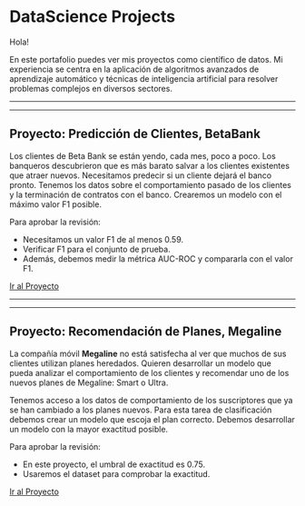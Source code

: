 # DataScience Projects

Hola!

En este portafolio puedes ver mis proyectos como científico de datos. Mi experiencia se centra en la aplicación de algoritmos avanzados de aprendizaje automático y técnicas de inteligencia artificial para resolver problemas complejos en diversos sectores.

---
---

## Proyecto: Predicción de Clientes, BetaBank

Los clientes de Beta Bank se están yendo, cada mes, poco a poco. Los banqueros descubrieron que es más barato salvar a los clientes existentes que atraer nuevos.
Necesitamos predecir si un cliente dejará el banco pronto. Tenemos los datos sobre el comportamiento pasado de los clientes y la terminación de contratos con el banco. Crearemos un modelo con el máximo valor F1 posible. 

Para aprobar la revisión:

- Necesitamos un valor F1 de al menos 0.59.
- Verificar F1 para el conjunto de prueba.
- Además, debemos medir la métrica AUC-ROC y compararla con el valor F1.

[Ir al Proyecto](https://github.com/juliocmi/DataScience/blob/main/Projects_DS/BetaBank_ML_Pro_ES.ipynb)

---
---

## Proyecto: Recomendación de Planes, Megaline

La compañía móvil **Megaline** no está satisfecha al ver que muchos de sus clientes utilizan planes heredados. Quieren desarrollar un modelo que pueda analizar el comportamiento de los clientes y recomendar uno de los nuevos planes de Megaline: Smart o Ultra.

Tenemos acceso a los datos de comportamiento de los suscriptores que ya se han cambiado a los planes nuevos. Para esta tarea de clasificación debemos crear un modelo que escoja el plan correcto.
Debemos desarrollar un modelo con la mayor exactitud posible. 

Para aprobar la revisión:

- En este proyecto, el umbral de exactitud es 0.75.
- Usaremos el dataset para comprobar la exactitud.

[Ir al Proyecto](https://github.com/juliocmi/DataScience/blob/main/Projects_DS/Intro_ML_project_ES.ipynb)
